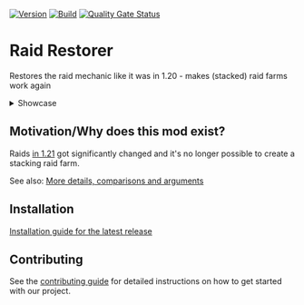 <!-- modrinth_exclude.start -->

[![Version](https://img.shields.io/modrinth/v/7YpmyzZr)](https://modrinth.com/mod/raid-restore)
[![Build](https://img.shields.io/github/actions/workflow/status/litetex-oss/mcm-raid-restore/check-build.yml?branch=dev)](https://github.com/litetex-oss/mcm-raid-restore/actions/workflows/check-build.yml?query=branch%3Adev)
[![Quality Gate Status](https://sonarcloud.io/api/project_badges/measure?project=litetex-oss_mcm-raid-restore&metric=alert_status)](https://sonarcloud.io/dashboard?id=litetex-oss_mcm-raid-restore)

# Raid Restorer

<!-- modrinth_exclude.end -->

Restores the raid mechanic like it was in 1.20 - makes (stacked) raid farms work again

<details><summary>Showcase</summary>

[Showcase](https://github.com/litetex-oss/mcm-raid-restore/assets/40789489/eec2998c-00ad-4f8b-ac66-219fea0d5107)

</details>

## Motivation/Why does this mod exist?

Raids [in 1.21](https://minecraft.wiki/w/Java_Edition_24w13a) got significantly changed and it's no longer possible to create a stacking raid farm.

See also: [More details, comparisons and arguments](https://github.com/litetex-oss/mcm-raid-restore/blob/dev/MOTIVATION.md)

<!-- modrinth_exclude.start -->

## Installation
[Installation guide for the latest release](https://github.com/litetex-oss/mcm-raid-restore/releases/latest#Installation)

## Contributing
See the [contributing guide](./CONTRIBUTING.md) for detailed instructions on how to get started with our project.

<!-- modrinth_exclude.end -->

